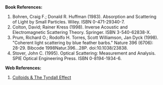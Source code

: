 **Book References:**

1. Bohren, Craig F.; Donald R. Huffman (1983). Absorption and Scattering of Light by Small Particles. Wiley. ISBN 0-471-29340-7.
2. Colton, David; Rainer Kress (1998). Inverse Acoustic and Electromagnetic Scattering Theory. Springer. ISBN 3-540-62838-X.
3. Prum, Richard O.; Rodolfo H. Torres, Scott Williamson, Jan Dyck (1998). "Coherent light scattering by blue feather barbs." Nature 396 (6706): 28-29. Bibcode 1998Natur.396...28P. doi:10.1038/23838.
4. Stover, John C. (1995). Optical Scattering: Measurement and Analysis. SPIE Optical Engineering Press. ISBN 0-8194-1934-6.

**Web References:**

1. [Colloids & The Tyndall Effect](https://www.svpvril.com/Tyndall.html)
